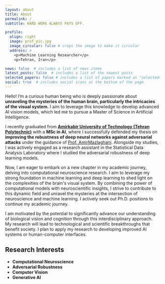 ```yaml
---
layout: about
title: About
permalink: /
subtitle: HARD WORK ALWAYS PAYS OFF.

profile:
  align: right
  image: prof_pic.jpg
  image_circular: false # crops the image to make it circular
  address: >
    <p>Machine Learning Researcher</p>
    <p>Tehran, Iran</p>

news: false  # includes a list of news items
latest_posts: false  # includes a list of the newest posts
selected_papers: false # includes a list of papers marked as "selected={true}"
social: true  # includes social icons at the bottom of the page
---
```

Hello! I’m a curious human being who is deeply passionate about **unraveling the mysteries of the human brain, particularly the intricacies of the visual system.** I aim to leverage this knowledge to develop advanced AI vision models, which led me to pursue a Master of Science in Artificial Intelligence.

I recently graduated from [**Amirkabir University of Technology (Tehran Polytechnic)**](https://aut.ac.ir/en) with a **MSc in AI**, where I successfully defended my thesis on **improving the robustness of deep neural networks against adversarial attacks** under the guidance of [Prof. AmirMazlaghani](https://scholar.google.com/citations?user=gxbTUfEAAAAJ&hl=en&oi=ao). Alongside my studies, I was actively engaged as a research assistant in the Statistical Data Analysis Laboratory where I studied the adversarial robustness of deep learning models.

Now, I am eager to embark on a new chapter in my academic journey, delving into computational neuroscience research. I aim to leverage my strong foundation in machine learning and deep learning to shed light on the complexities of the brain's visual system. By combining the power of computational models with neuroscientific insights, I strive to contribute to this dynamic field and unravel the mysteries at the intersection of neuroscience and machine learning. I actively seek out Ph.D. positions to continue my academic journey.

I am motivated by the potential to significantly advance our understanding of biological vision and cognition through this interdisciplinary approach. My research will lead to technological and scientific breakthroughs that benefit society. I plan to apply my research to developing improved AI systems or human-computer interfaces.


Research Interests
-------------------
* **Computational Neuroscience**
* **Adversarial Robustness**
* **Computer Vision**
* **Generative AI**

  



